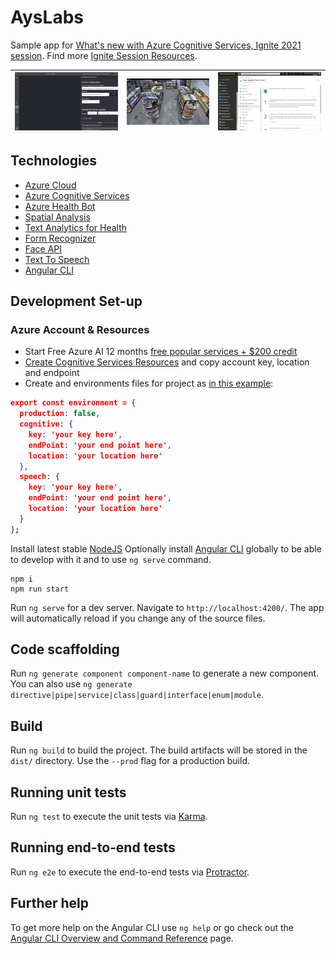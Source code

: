 # AysLabs

Sample app for [What's new with Azure Cognitive Services, Ignite 2021 session](https://myignite.microsoft.com/sessions/6f88c4fd-684e-431b-a5eb-1f101a0aba51?WT.mc_id=aiml-13738-ayyonet). Find more [Ignite Session Resources](https://www.microsoft.com/en-us/devrel/cognitiveservices?WT.mc_id=aiml-13738-ayyonet). 


| [![Form Recognizer Detecting IDs](/images/formRecognizerId.gif)](https://docs.microsoft.com/en-us/azure/cognitive-services/form-recognizer/whats-new?WT.mc_id=aiml-13738-ayyonet) |  [![Azure Spatial Analysis Distance Measuring](/images/spatialAnalysis.gif)](https://docs.microsoft.com/en-us/azure/cognitive-services/computer-vision/intro-to-spatial-analysis-public-preview?WT.mc_id=aiml--ayyonet) | [![Face API - Face Mask Detection](/images/FaceAPIMaskDetection.gif)](https://youtu.be/qiLBB4QkOH0) |
|:-- |:-- |:-- | 

## Technologies

* [Azure Cloud](https://azure.microsoft.com/en-us/free/ai/?WT.mc_id=aiml-13738-ayyonet)
* [Azure Cognitive Services](https://docs.microsoft.com/en-us/azure/cognitive-services/?WT.mc_id=aiml-13738-ayyonet)
* [Azure Health Bot](https://docs.microsoft.com/azure/health-bot/?WT.mc_id=aiml-13738-ayyonet)
* [Spatial Analysis](https://docs.microsoft.com/en-us/azure/cognitive-services/computer-vision/intro-to-spatial-analysis-public-preview?WT.mc_id=aiml-13738-ayyonet)
* [Text Analytics for Health](https://docs.microsoft.com/azure/cognitive-services/text-analytics/how-tos/text-analytics-for-health?tabs=ner&WT.mc_id=aiml-13738-ayyonet)
* [Form Recognizer](https://docs.microsoft.com/en-us/azure/cognitive-services/form-recognizer/whats-new?WT.mc_id=aiml-13738-ayyonet)
* [Face API](https://docs.microsoft.com/en-us/azure/cognitive-services/face/releasenotes?WT.mc_id=aiml-13738-ayyonet)
* [Text To Speech](https://docs.microsoft.com/en-us/azure/cognitive-services/speech-service/index-text-to-speech?WT.mc_id=aiml-13738-ayyonet)
* [Angular CLI](https://github.com/angular/angular-cli)

## Development Set-up

### Azure Account & Resources

 - Start Free Azure AI 12 months [free popular services + $200 credit](https://azure.microsoft.com/en-us/free/ai/?WT.mc_id=aiml-13738-ayyonet)
 - [Create Cognitive Services Resources](https://docs.microsoft.com/azure/cognitive-services/cognitive-services-apis-create-account?tabs=multiservice%2Cwindows&WT.mc_id=aiml-13738-ayyonet) and copy account key, location and endpoint
 - Create and environments files for project as [in this example](/projects/health-portal/src/environments):

```json
export const environment = {
  production: false,
  cognitive: {
    key: 'your key here',
    endPoint: 'your end point here',
    location: 'your location here'
  },
  speech: {
    key: 'your key here',
    endPoint: 'your end point here',
    location: 'your location here'
  }
};
```

Install latest stable [NodeJS](https://nodejs.org/en/download/current/)
Optionally install [Angular CLI](https://github.com/angular/angular-cli) globally to be able to develop with it and to use `ng serve` command.

```
npm i
npm run start
```

Run `ng serve` for a dev server. Navigate to `http://localhost:4200/`. The app will automatically reload if you change any of the source files.

## Code scaffolding

Run `ng generate component component-name` to generate a new component. You can also use `ng generate directive|pipe|service|class|guard|interface|enum|module`.

## Build

Run `ng build` to build the project. The build artifacts will be stored in the `dist/` directory. Use the `--prod` flag for a production build.

## Running unit tests

Run `ng test` to execute the unit tests via [Karma](https://karma-runner.github.io).

## Running end-to-end tests

Run `ng e2e` to execute the end-to-end tests via [Protractor](http://www.protractortest.org/).

## Further help

To get more help on the Angular CLI use `ng help` or go check out the [Angular CLI Overview and Command Reference](https://angular.io/cli) page.
